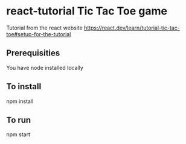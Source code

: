 # react-tutorial Tic Tac Toe game

Tutorial from the react website https://react.dev/learn/tutorial-tic-tac-toe#setup-for-the-tutorial

## Prerequisities
You have node installed locally

## To install
npm install

## To run
npm start
